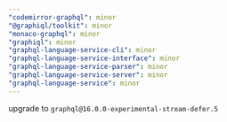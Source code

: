 ```yaml
---
"codemirror-graphql": minor
"@graphiql/toolkit": minor
"monaco-graphql": minor
"graphiql": minor
"graphql-language-service-cli": minor
"graphql-language-service-interface": minor
"graphql-language-service-parser": minor
"graphql-language-service-server": minor
"graphql-language-service": minor
---
```


upgrade to `graphql@16.0.0-experimental-stream-defer.5`
